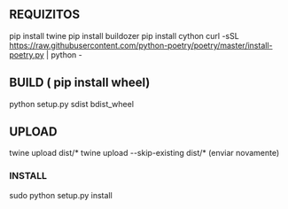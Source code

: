
## REQUIZITOS
pip install twine
pip install buildozer
pip install cython
curl -sSL https://raw.githubusercontent.com/python-poetry/poetry/master/install-poetry.py | python -


## BUILD ( pip install wheel)
python setup.py sdist bdist_wheel

## UPLOAD
twine upload dist/*
twine upload --skip-existing dist/* (enviar novamente)
### INSTALL
sudo python setup.py install
